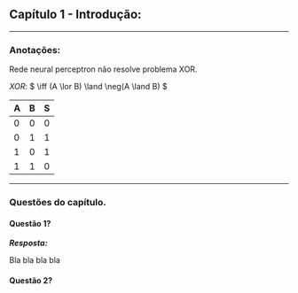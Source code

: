 ## Capítulo 1 - Introdução:

<hr>

### Anotações:

Rede neural perceptron não resolve problema XOR.

*XOR*: $ \iff (A \lor B) \land \neg(A \land B) $

A|B|S 
-|-|-
0|0|0
0|1|1
1|0|1
1|1|0

<hr>

### Questões do capítulo.

#### Questão 1?

***Resposta:***





Bla bla bla bla

#### Questão 2? 
